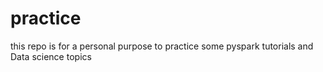 # practice
this repo is for a personal purpose to practice some pyspark tutorials and Data science topics
